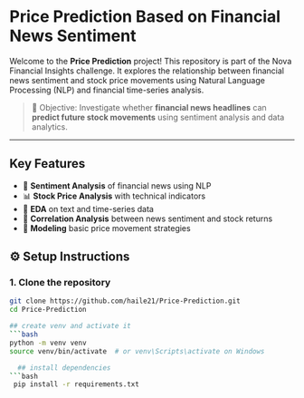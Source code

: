# Price Prediction Based on Financial News Sentiment

Welcome to the **Price Prediction** project! This repository is part of the Nova Financial Insights challenge. It explores the relationship between financial news sentiment and stock price movements using Natural Language Processing (NLP) and financial time-series analysis.

> 🔬 Objective: Investigate whether **financial news headlines** can **predict future stock movements** using sentiment analysis and data analytics.

---

##  Key Features

- 💬 **Sentiment Analysis** of financial news using NLP
- 📊 **Stock Price Analysis** with technical indicators
- 🧪 **EDA** on text and time-series data
- 🔁 **Correlation Analysis** between news sentiment and stock returns
- 🤖 **Modeling** basic price movement strategies

## ⚙️ Setup Instructions

### 1. Clone the repository

```bash
git clone https://github.com/haile21/Price-Prediction.git
cd Price-Prediction

## create venv and activate it
```bash
python -m venv venv
source venv/bin/activate  # or venv\Scripts\activate on Windows

  ## install dependencies
```bash
 pip install -r requirements.txt

